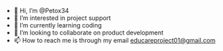 - 👋 Hi, I’m @Petox34
- 👀 I’m interested in project support
- 🌱 I’m currently learning coding
- 💞️ I’m looking to collaborate on product development
- 📫 How to reach me is through my email educareproject01@gmail.com

<!---
Petox34/Petox34 is a ✨ special ✨ repository because its `README.md` (this file) appears on your GitHub profile.
You can click the Preview link to take a look at your changes.
--->
